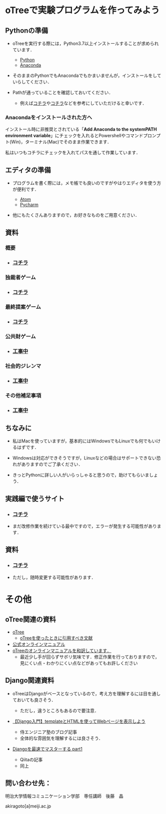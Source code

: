 # oTreeで実験プログラムを作ってみよう

## Pythonの準備

* oTreeを実行する際には，Python3.7以上インストールすることが求められています．

  * [Python](https://www.python.org/)
  * [Anaconda](https://www.anaconda.com/)
* そのままのPythonでもAnacondaでもかまいませんが，インストールをしていらしてください．
* Pathが通っていることを確認しておいてください．
  * 例えば[コチラ](https://www.javadrive.jp/python/install/index3.html)や[コチラ](https://www.sejuku.net/blog/54425)などを参考にしていただけると幸いです．

### Anacondaをインストールされた方へ

インストール時に非推奨とされている「**Add Anaconda to the systemPATH environment variable**」にチェックを入れるとPowershellやコマンドプロンプト(Win)，ターミナル(Mac)でそのまま作業できます．

私はいつもコチラにチェックを入れてパスを通して作業しています．

## エディタの準備

* プログラムを書く際には，メモ帳でも良いのですがやはりエディタを使う方が便利です．

  * [Atom](https://atom.io/)
  * [Pycharm](https://www.jetbrains.com/pycharm/)
* 他にもたくさんありますので，お好きなものをご用意ください．

## 資料

### 概要

* ### [コチラ](https://github.com/akrgt/otreetraining/tree/master/outline)

### 独裁者ゲーム

* ### [コチラ](https://github.com/akrgt/otreetraining/tree/master/DG)

### 最終提案ゲーム

* ### [コチラ](https://github.com/akrgt/otreetraining/tree/master/UG)

### 公共財ゲーム

* ### [工事中](https://github.com/akrgt/otreetraining/tree/master/PG)

### 社会的ジレンマ

* ### [工事中](https://github.com/akrgt/otreetraining/tree/master/SD)


### その他補足事項

* ### [工事中](https://github.com/akrgt/otreetraining/tree/master/etc)



## ちなみに

* 私はMacを使っていますが，基本的にはWindowsでもLinuxでも何でもいけるはずです．

* Windowsは対応ができそうですが，Linuxなどの場合はサポートできない恐れがありますのでご了承ください．

* きっとPythonに詳しい人がいらっしゃると思うので，助けてもらいましょう．



## 実践編で使うサイト

* ### [コチラ](http://open.bee-lab.online/demo/)

* まだ改修作業を続けている最中ですので，エラーが発生する可能性があります．

## 資料

* ### [コチラ](https://speakerdeck.com/akrgt/20190106di-25hui-kg-rcspsemina-she-hui-de-zirenmashi-yan-puroguramufalsekai-fa-toshi-jian-otreewoyong-ite)

* ただし，随時変更する可能性があります．

# その他

## oTree関連の資料

* [oTree](https://www.otree.org/)
  * [oTreeを使ったときに引用すべき文献](https://www.sciencedirect.com/science/article/pii/S2214635016000101)
* [公式オンラインマニュアル](https://otree.readthedocs.io/en/latest/)
* [oTreeのオンラインマニュアルを和訳しています．](https://akrgt.gitbook.io/otree-jp/)
  * 最近少し手が回らずサボリ気味です．修正作業を行っておりますので，見にくい点・わかりにくい点などがあってもお許しください

## Django関連資料

* oTreeはDjangoがベースとなっているので，考え方を理解するには目を通しておいても良さそう．
  * ただし，違うところもあるので要注意．

* [【Django入門】templateとHTMLを使ってWebページを表示しよう](https://www.sejuku.net/blog/26407)
  * 侍エンジニア塾のブログ記事
  * 全体的な雰囲気を理解するには良さそう．
* [Djangoを最速でマスターする part1](https://qiita.com/gragragrao/items/373057783ba8856124f3)
  * Qiitaの記事
  * 同上







## 問い合わせ先：

明治大学情報コミュニケーション学部　専任講師　後藤　晶

akiragoto[a]meiji.ac.jp
